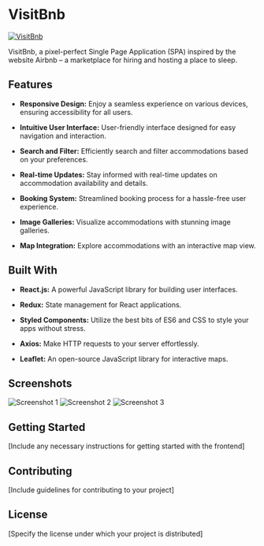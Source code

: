 # VisitBnb

[![VisitBnb](<link to your logo/image>)](https://visitbnb-0pty.onrender.com/)

VisitBnb, a pixel-perfect Single Page Application (SPA) inspired by the website Airbnb – a marketplace for hiring and hosting a place to sleep.

## Features

- **Responsive Design:** Enjoy a seamless experience on various devices, ensuring accessibility for all users.

- **Intuitive User Interface:** User-friendly interface designed for easy navigation and interaction.

- **Search and Filter:** Efficiently search and filter accommodations based on your preferences.

- **Real-time Updates:** Stay informed with real-time updates on accommodation availability and details.

- **Booking System:** Streamlined booking process for a hassle-free user experience.

- **Image Galleries:** Visualize accommodations with stunning image galleries.

- **Map Integration:** Explore accommodations with an interactive map view.

## Built With

- **React.js:** A powerful JavaScript library for building user interfaces.

- **Redux:** State management for React applications.

- **Styled Components:** Utilize the best bits of ES6 and CSS to style your apps without stress.

- **Axios:** Make HTTP requests to your server effortlessly.

- **Leaflet:** An open-source JavaScript library for interactive maps.

## Screenshots

![Screenshot 1](<link to your screenshot/image1>)
![Screenshot 2](<link to your screenshot/image2>)
![Screenshot 3](<link to your screenshot/image3>)

## Getting Started

[Include any necessary instructions for getting started with the frontend]

## Contributing

[Include guidelines for contributing to your project]

## License

[Specify the license under which your project is distributed]
